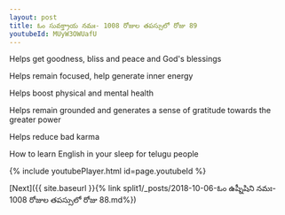 ```yaml
---
layout: post
title: ఓం సువక్త్రాయ నమః- 1008 రోజుల తపస్సులో రోజు 89
youtubeId: MUyW3OWUafU
---
```

 
 
Helps get goodness, bliss and peace and God's blessings
 
Helps remain focused, help generate inner energy 
 
Helps boost physical and mental health 
 
Helps remain grounded and generates a sense of gratitude towards the greater power 
 
Helps reduce bad karma
 
How to learn English in your sleep for telugu people
 
 
 
 


{% include youtubePlayer.html id=page.youtubeId %}
 
[Next]({{ site.baseurl }}{% link split1/_posts/2018-10-06-ఓం ఉష్నీషిని నమః- 1008 రోజుల తపస్సులో రోజు 88.md%})
 
